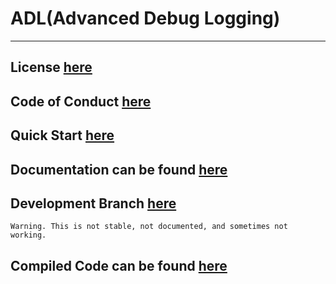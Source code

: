 # ADL(Advanced Debug Logging)
___

## License [here](LICENSE)

## Code of Conduct [here](CODE_OF_CONDUCT.md)

## Quick Start <a href="https://bytechkr.github.io/ADL/quick_start/quick_start_contents.html" target="_blank">here</a>

## Documentation can be found [here](https://bytechkr.github.io/ADL/)

## Development Branch [here](https://github.com/ByteChkR/ADL/tree/develop)
	Warning. This is not stable, not documented, and sometimes not working.

## Compiled Code can be found [here](versioning/ADLRelease.zip)
